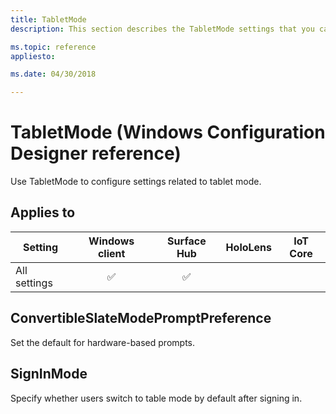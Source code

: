 ```yaml
---
title: TabletMode
description: This section describes the TabletMode settings that you can configure in provisioning packages for Windows 10 using Windows Configuration Designer. 

ms.topic: reference
appliesto: 

ms.date: 04/30/2018 

--- 
```


# TabletMode (Windows Configuration Designer reference) 

Use TabletMode to configure settings related to tablet mode. 

## Applies to 

| Setting   | Windows client | Surface Hub | HoloLens | IoT Core |
| --- | :---: | :---: | :---: | :---: |
| All settings | ✅ | ✅ |  |  | 

## ConvertibleSlateModePromptPreference 

Set the default for hardware-based prompts.  

## SignInMode 

Specify whether users switch to table mode by default after signing in.
